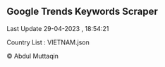 

## Google Trends Keywords Scraper 
 
Last Update 29-04-2023 , 18:54:21

Country List :
VIETNAM.json



© Abdul Muttaqin 
